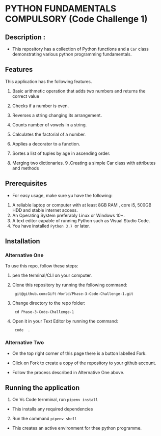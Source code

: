  # PYTHON FUNDAMENTALS COMPULSORY (Code Challenge 1)


## Description :
 - This repository has  a collection of Python functions and a `Car` class demonstrating various python programming fundamentals.

 ## Features
 This application has the following features.

 1. Basic arithmetic operation that adds two numbers and returns the correct value

 2. Checks if a number is even.
 3. Reverses a string changing its arrangement.
 4. Counts number of vowels in a string.
 5. Calculates the factorial of a number.
 6. Applies a decorator to a function.
 7. Sortes a list of tuples by age in ascending order.
 8. Merging two dictionaries.
 9 .Creating a simple Car class with attributes and methods


 ## Prerequisites
  - For easy usage, make sure yu have the following:
   
   1. A reliable laptop or computer with at least 8GB RAM , core i5, 500GB HDD and stable internet access.
2. An Operating System preferably Linux or Windows 10+.
3. A text editor capable of running Python such as Visual Studio Code.
4. You have installed `Python 3.7 `or later.


## Installation

### Alternative One

To use this repo, follow these steps:

1. pen the terminal/CLI on your computer.
2. Clone this repository by running the following command:

        git@github.com:Gift-World/Phase-3-Code-Challenge-1.git

3. Change directory to the repo folder:

        cd Phase-3-Code-Challenge-1

4. Open it in your Text Editor by running the command:

        code  .




### Alternative Two

- On the top right corner of this page there is a button labelled Fork.

- Click on Fork to create a copy of the repository to your github account.

- Follow the process described in Alternative One above.


## Running the application

1. On Vs Code ternminal, run `pipenv install`

- This installs any required dependencies
2. Run the command `pipenv shell`

- This creates an active environment for thee python programme.
 
